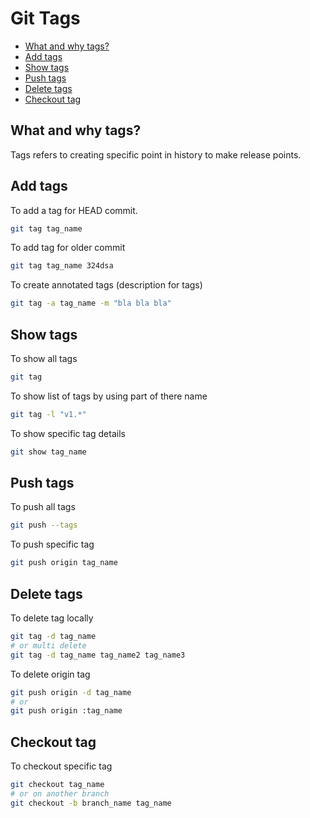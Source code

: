 # Git Tags

* [What and why tags?](#what-and-why-tags)
* [Add tags](#add-tags)
* [Show tags](#show-tags)
* [Push tags](#push-tags)
* [Delete tags](#delete-tags)
* [Checkout tag](#checkout-tag)

## What and why tags?
Tags refers to creating specific point in history to make release points.

## Add tags
To add a tag for HEAD commit.
```bash
git tag tag_name
```
To add tag for older commit
```bash
git tag tag_name 324dsa
```
To create annotated tags (description for tags)
```bash
git tag -a tag_name -m "bla bla bla"
```

## Show tags
To show all tags
```bash
git tag
```
To show list of tags by using part of there name
```bash
git tag -l "v1.*"
```
To show specific tag details
```bash
git show tag_name
```

## Push tags
To push all tags
```bash
git push --tags
```
To push specific tag
```bash
git push origin tag_name
```

## Delete tags
To delete tag locally
```bash
git tag -d tag_name
# or multi delete
git tag -d tag_name tag_name2 tag_name3
```
To delete origin tag
```bash
git push origin -d tag_name
# or
git push origin :tag_name
```

## Checkout tag
To checkout specific tag
```bash
git checkout tag_name
# or on another branch
git checkout -b branch_name tag_name
```
